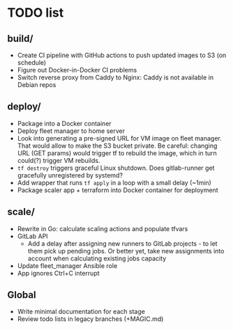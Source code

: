 # TODO list

## build/

- Create CI pipeline with GitHub actions to push updated images to S3 (on schedule)
- Figure out Docker-in-Docker CI problems
- Switch reverse proxy from Caddy to Nginx: Caddy is not available in Debian repos


## deploy/

- Package into a Docker container
- Deploy fleet manager to home server
- Look into generating a pre-signed URL for VM image on fleet manager.
  That would allow to make the S3 bucket private.
  Be careful: changing URL (GET params) would trigger tf to rebuild the image,
  which in turn could(?) trigger VM rebuilds.
- `tf destroy` triggers graceful Linux shutdown. Does gitlab-runner get
  gracefully unregistered by systemd?
- Add wrapper that runs `tf apply` in a loop with a small delay (~1min)
- Package scaler app + terraform into Docker container for deployment


## scale/

- Rewrite in Go: calculate scaling actions and populate tfvars
- GitLab API
    - Add a delay after assigning new runners to GitLab projects - to let them
      pick up pending jobs. Or better yet, take new assignments into account when
      calculating existing jobs capacity
- Update fleet_manager Ansible role
- App ignores Ctrl+C interrupt


## Global

- Write minimal documentation for each stage
- Review todo lists in legacy branches (+MAGIC.md)
